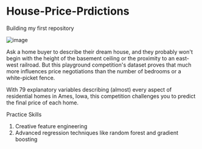 # House-Price-Prdictions
Building my first repository

![image](https://www.shutterstock.com/image-vector/isolated-cartoon-houses-set-simple-260nw-492399352.jpg)

Ask a home buyer to describe their dream house, and they probably won't begin with the height of the basement ceiling or the proximity to an east-west railroad. But this playground competition's dataset proves that much more influences price negotiations than the number of bedrooms or a white-picket fence.

With 79 explanatory variables describing (almost) every aspect of residential homes in Ames, Iowa, this competition challenges you to predict the final price of each home.

Practice Skills
1. Creative feature engineering 
2. Advanced regression techniques like random forest and gradient boosting
